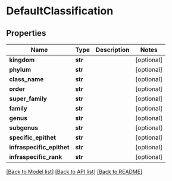 # DefaultClassification

## Properties
Name | Type | Description | Notes
------------ | ------------- | ------------- | -------------
**kingdom** | **str** |  | [optional] 
**phylum** | **str** |  | [optional] 
**class_name** | **str** |  | [optional] 
**order** | **str** |  | [optional] 
**super_family** | **str** |  | [optional] 
**family** | **str** |  | [optional] 
**genus** | **str** |  | [optional] 
**subgenus** | **str** |  | [optional] 
**specific_epithet** | **str** |  | [optional] 
**infraspecific_epithet** | **str** |  | [optional] 
**infraspecific_rank** | **str** |  | [optional] 

[[Back to Model list]](../README.md#documentation-for-models) [[Back to API list]](../README.md#documentation-for-api-endpoints) [[Back to README]](../README.md)


